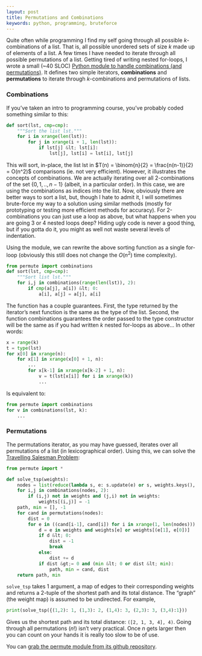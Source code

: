 ```yaml
---
layout: post
title: Permutations and Combinations
keywords: python, programming, bruteforce
---
```

Quite often while programming I find my self going through all possible
*k*-combinations of a list. That is, all possible unordered sets of size *k*
made up of elements of a list. A few times I have needed to iterate through all
possible permutations of a list. Getting tired of writing nested for-loops, I
wrote a small (~40 SLOC) [Python module to handle combinations (and
permutations)][repo]. It defines two simple iterators, **combinations** and
**permutations** to iterate through *k*-combinations and permutations of lists.

### Combinations

If you’ve taken an intro to programming course, you’ve probably coded something
similar to this:

```python
def sort(lst, cmp=cmp):
    """Sort the list lst."""
    for i in xrange(len(lst)):
        for j in xrange(i + 1, len(lst)):
            if lst[j] &lt; lst[i]:
                lst[j], lst[i] = lst[i], lst[j]
```

This will sort, in-place, the list lst in $T(n) = \binom{n}{2} =
\frac{n(n-1)}{2} = O(n^2)$ comparisons (ie. not very efficient). However, it
illustrates the concepts of combinations. We are actually iterating over all
2-combinations of the set $\{0,1,..,n-1\}$ (albeit, in a particular order). In
this case, we are using the combinations as indices into the list. Now,
obviously there are better ways to sort a list, but, though I hate to admit it,
I will sometimes brute-force my way to a solution using similar methods (mostly
for prototyping or testing more efficient methods for accuracy). For
2-combinations you can just use a loop as above, but what happens when you
are going 3 or 4 nested loops deep? Hiding ugly code is never a good thing,
but if you gotta do it, you might as well not waste several levels of
indentation.

Using the module, we can rewrite the above sorting function as a single
for-loop (obviously this still does not change the $O(n^2)$ time complexity).

```python
from permute import combinations
def sort(lst, cmp=cmp):
    """Sort list lst."""
    for i,j in combinations(range(len(lst)), 2):
        if cmp(a[j], a[i]) &lt; 0:
            a[i], a[j] = a[j], a[i]
```

The function has a couple guarantees. First, the type returned by the
iterator’s next function is the same as the type of the list. Second, the
function combinations guarantees the order passed to the type constructor will
be the same as if you had written *k* nested for-loops as above… In other
words:

```python
x = range(k)
t = type(lst)
for x[0] in xrange(n):
    for x[1] in xrange(x[0] + 1, n):
        ...
        for x[k-1] in xrange(x[k-2] + 1, n):
            v = t(lst[x[i]] for i in xrange(k))
            ...
```

Is equivalent to:

```python
from permute import combinations
for v in combinations(lst, k):
    ...
```

### Permutations

The permutations iterator, as you may have guessed, iterates over all
permutations of a list (in lexicographical order). Using this, we can solve the
[Travelling Salesman Problem][tsp]:

```python
from permute import *

def solve_tsp(weights):
    nodes = list(reduce(lambda s, e: s.update(e) or s, weights.keys(), set()))
    for i,j in combinations(nodes, 2):
        if (i,j) not in weights and (j,i) not in weights:
            weights[(i,j)] = -1
    path, min = [], -1
    for cand in permutations(nodes):
        dist = 0
        for e in ((cand[i-1], cand[i]) for i in xrange(1, len(nodes))):
            d = e in weights and weights[e] or weights[(e[1], e[0])]
            if d &lt; 0:
                dist = -1
                break
            else:
                dist += d
            if dist &gt;= 0 and (min &lt; 0 or dist &lt; min):
                path, min = cand, dist
    return path, min
```

`solve_tsp` takes 1 argument, a map of edges to their corresponding weights and
returns a 2-tuple of the shortest path and its total distance. The “graph” (the
weight map) is assumed to be undirected. For example,

```python
print(solve_tsp({(1,2): 1, (1,3): 2, (1,4): 3, (2,3): 3, (3,4):1}))
```

Gives us the shortest path and its total distance: `([2, 1, 3, 4], 4)`. Going
through all permutations ($n!$) isn’t very practical. Once $n$ gets larger then
you can count on your hands it is really too slow to be of use.

You can [grab the permute module from its github repository][repo].

[tsp]: http://en.wikipedia.org/wiki/Traveling_salesman_problem "Travelling salesman problem on Wikipedia"
[repo]: http://github.com/tixxit/permute "Source code of library"
